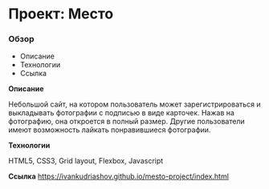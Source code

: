 # Проект: Место

### Обзор

* Описание
* Технологии
* Ссылка

**Описание**

Небольшой сайт, на котором пользователь может зарегистрироваться и выкладывать фотографии с подписью в виде карточек. Нажав на фотографию, она откроется в полный размер. Другие пользователи имеют возможность лайкать понравившиеся фотографии.

**Технологии**

HTML5, CSS3, Grid layout, Flexbox, Javascript

**Ссылка**
https://ivankudriashov.github.io/mesto-project/index.html
